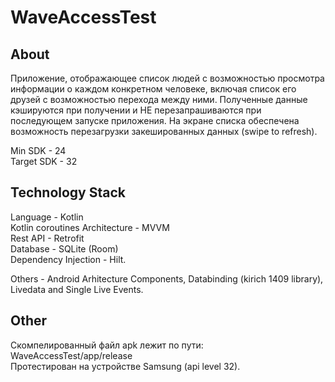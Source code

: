 # WaveAccessTest

## About
Приложение, отображающее список людей с возможностью просмотра информации о каждом конкретном человеке, включая список его друзей с возможностью перехода между ними. 
Полученные данные кэшируются при получении и НЕ перезапрашиваются при последующем запуске приложения. 
На экране списка обеспечена возможность перезагрузки закешированных данных (swipe to refresh).

Min SDK - 24  
Target SDK - 32

## Technology Stack

Language - Kotlin  
Kotlin coroutines
Architecture - MVVM  
Rest API - Retrofit  
Database - SQLite (Room)  
Dependency Injection - Hilt. 

Others -  Android Arhitecture Components, Databinding (kirich 1409 library), Livedata and Single Live Events. 

## Other
Скомпелированный файл apk лежит по пути:  
WaveAccessTest/app/release  
Протестирован на устройстве Samsung (api level 32). 

